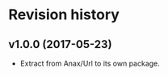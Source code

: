 Revision history
=================================

v1.0.0 (2017-05-23)
---------------------------------

* Extract from Anax/Url to its own package.
